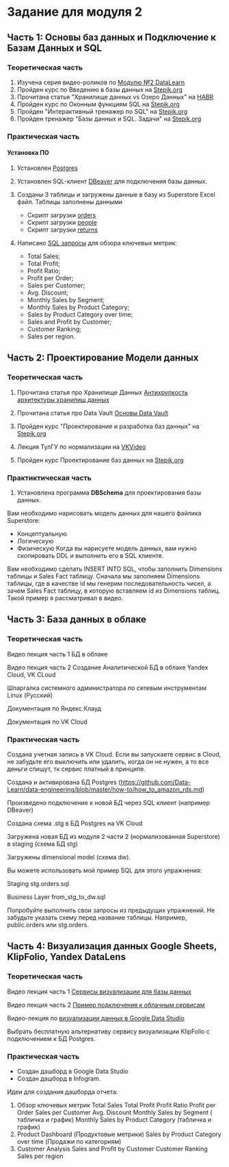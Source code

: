 # Задание для модуля 2

## Часть 1: Основы баз данных и Подключение к Базам Данных и SQL

### Теоретическая часть
1. Изучена серия видео-роликов по [Модулю №2 DataLearn](https://youtu.be/GFgKx4XodMU?si=ZDGWqmVG1Obge0Za)
2. Пройден курс по Введению в базы данных на [Stepik.org](https://stepik.org/course/551/syllabus)
3. Прочитана статья "Хранилище данных vs Озеро Данных" на [HABR](https://habr.com/ru/articles/485180/)
4. Пройден курс по Оконным функциям SQL на [Stepik.org](https://stepik.org/course/95367/promo#toc)
5. Пройден "Интерактивный тренажер по SQL" на [Stepik.org](https://stepik.org/course/63054/syllabus)
6. Пройден тренажер "Базы данных и SQL. Задачи" на [Stepik.org](https://stepik.org/course/182226/promo)

### Практическая часть
#### Установка ПО

1. Установлен [Postgres](https://github.com/Data-Learn/data-engineering/blob/master/how-to/How%20to%20install%20PostgreSQL.md)
2. Установлен SQL-клиент [DBeaver](https://github.com/Data-Learn/data-engineering/blob/master/how-to/%20How%20to%20install%20DBeaver.md) для подключения базы данных.
3. Созданы 3 таблицы и загружены данные в базу из Superstore Excel файл. Таблицы заполнены данными
   
      - Скрипт загрузки [orders]()
      - Скрипт загрузки [people]()
      - Скрипт загрузки [returns]()
   
 4. Написано [SQL запросы](/Module02/sql-queries.sql) для обзора ключевых метрик:
      - Total Sales;
      - Total Profit;
      - Profit Ratio;
      - Profit per Order;
      - Sales per Customer;
      - Avg. Discount;
      - Monthly Sales by Segment;
      - Monthly Sales by Product Category;
      - Sales by Product Category over time;
      - Sales and Profit by Customer;
      - Customer Ranking;
      - Sales per region.

## Часть 2: Проектирование Модели данных

### Теоретическая часть

1. Прочитана статья про Хранилище Данных [Антихрупкость архитектуры хранилищ данных](https://habr.com/ru/articles/281553/)

2. Прочитана статья про Data Vault [Основы Data Vault](https://habr.com/ru/articles/502968/)

3. Пройден курс "Проектирование и разработка баз данных" на [Stepik.org](https://stepik.org/course/136543/promo)

4. Лекция ТулГУ по нормализации на [VKVideo](https://vk.com/search?c%5Bq%5D=%D0%BD%D0%BE%D1%80%D0%BC%D0%B0%D0%BB%D0%B8%D0%B7%D0%B0%D1%86%D0%B8%D1%8F&c%5Bsection%5D=auto&z=video-221682666_456239032)

5. Пройден курс Проектирование баз данных на [Stepik.org](https://stepik.org/course/51675/promo#toc)

### Практиктическая часть

1. Установлена программа <strong>DBSchema</strong> для проектирования базы данных. 

Вам необходимо нарисовать модель данных для нашего файлика Superstore:
- Концептуальную
- Логическую
- Физическую 
Когда вы нарисуете модель данных, вам нужно скопировать DDL и выполнить его в SQL клиенте.

Вам необходимо сделать INSERT INTO SQL, чтобы заполнить Dimensions таблицы и Sales Fact таблицу. Сначала мы заполняем Dimensions таблицы, где в качестве id мы генерим последовательность чисел, а зачем Sales Fact таблицу, в которую вставляем id из Dimensions таблиц. Такой пример я рассматривал в видео.

## Часть 3: База данных в облаке

### Теоретическая часть
Видео лекция часть 1 БД в облаке

Видео лекция часть 2 Создание Аналитической БД в облаке Yandex Cloud, VK CLoud

Шпаргалка системного администратора по сетевым инструментам Linux (Русский)

Документация по Яндекс.Клауд

Документация по VK Cloud

### Практическая часть
Создана учетная запись в VK Cloud. Если вы запускаете сервис в Cloud, не забудьте его выключить или удалить, когда он не нужен, а то все деньги спишут, тк сервис платный в принципе.

Создана и активирована БД Postgres (https://github.com/Data-Learn/data-engineering/blob/master/how-to/how_to_amazon_rds.md)

Произведено подключение к новой БД через SQL клиент (например DBeaver)

Создана схема .stg в БД Postgres на VK Cloud

Загружена новая БД из модуля 2 части 2 (нормализованная Superstore) в staging (схема БД stg)

Загружены dimensional model (схема dw).

Вы можете использовать мой пример SQL для этого упражнения:

Staging stg.orders.sql

Business Layer from_stg_to_dw.sql

Попробуйте выполнить свои запросы из предыдущих упражнений. Не забудьте указать схему перед название таблицы. Например, public.orders или stg.orders.

## Часть 4: Визуализация данных Google Sheets, KlipFolio, Yandex DataLens

### Теоретическая часть

Видео лекция часть 1 [Сервисы визуализации для базы данных](https://www.youtube.com/watch?v=bqUtv1y3D7A&feature=youtu.be)

Видео лекция часть 2 [Пример подключения к облачным сервисам](https://www.youtube.com/watch?v=bqUtv1y3D7A&t=825s)

Видео-лекция по [визуализации данных в Google Data Studio](https://vk.com/video-99936101_456240018)

Выбрать бесплатную альтернативу сервису визуализации KlipFolio с подключением к БД Postgres.

### Практическая часть

- Создан дашборд в Google Data Studio
- Создан дашборд в Infogram.

Идеи для создания дашборда отчета: 
1. Обзор ключевых метрик Total Sales Total Profit Profit Ratio Profit per Order Sales per Customer Avg. Discount Monthly Sales by Segment ( табличка и график) Monthly Sales by Product Category (табличка и график)
2. Product Dashboard (Продуктовые метрики) Sales by Product Category over time (Продажи по категориям)
3. Customer Analysis Sales and Profit by Customer Customer Ranking Sales per region

